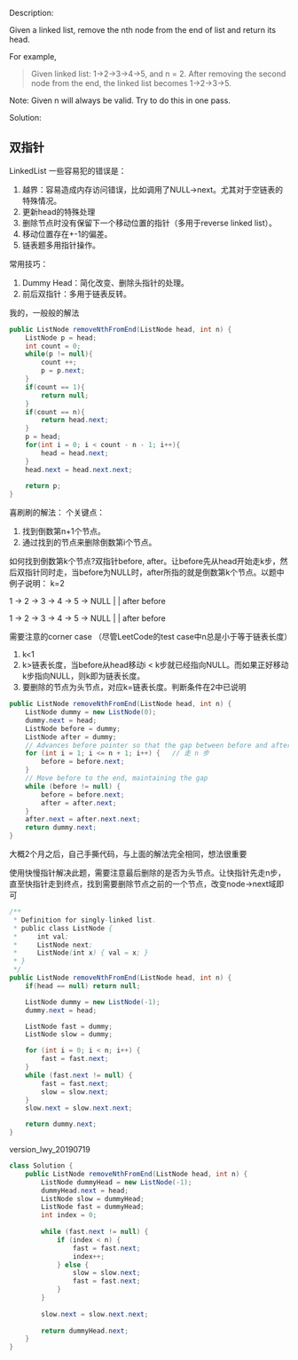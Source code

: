 Description:

Given a linked list, remove the nth node from the end of list and return its head.

For example,
>Given linked list: 1->2->3->4->5, and n = 2.
After removing the second node from the end, the linked list becomes 1->2->3->5.

Note:
Given n will always be valid.
Try to do this in one pass.

Solution:

## 双指针  

LinkedList 一些容易犯的错误是：
1. 越界：容易造成内存访问错误，比如调用了NULL->next。尤其对于空链表的特殊情况。
2. 更新head的特殊处理
3. 删除节点时没有保留下一个移动位置的指针（多用于reverse linked list）。
4. 移动位置存在+-1的偏差。 
5. 链表题多用指针操作。

常用技巧：
1. Dummy Head：简化改变、删除头指针的处理。
2. 前后双指针：多用于链表反转。

我的，一般般的解法
```java
public ListNode removeNthFromEnd(ListNode head, int n) {
    ListNode p = head;
    int count = 0;
    while(p != null){
        count ++;
        p = p.next;
    }
    if(count == 1){
        return null;
    }
    if(count == n){
        return head.next;
    }
    p = head;
    for(int i = 0; i < count - n - 1; i++){
        head = head.next;
    }
    head.next = head.next.next;
    
    return p;
}
```

喜刷刷的解法：
个关键点：
1. 找到倒数第n+1个节点。
2. 通过找到的节点来删除倒数第i个节点。

如何找到倒数第k个节点?双指针before, after。让before先从head开始走k步，然后双指针同时走，当before为NULL时，after所指的就是倒数第k个节点。以题中例子说明：
k=2

 1 -> 2 -> 3 -> 4 -> 5 -> NULL
 |         |
after    before

 1 -> 2 -> 3 -> 4 -> 5 -> NULL
                |          |
              after     before

需要注意的corner case （尽管LeetCode的test case中n总是小于等于链表长度）
1. k<1
2. k>链表长度，当before从head移动i < k步就已经指向NULL。而如果正好移动k步指向NULL，则k即为链表长度。
3. 要删除的节点为头节点，对应k=链表长度。判断条件在2中已说明              

```java
public ListNode removeNthFromEnd(ListNode head, int n) {
    ListNode dummy = new ListNode(0);
    dummy.next = head;
    ListNode before = dummy;
    ListNode after = dummy;
    // Advances before pointer so that the gap between before and after is n nodes apart
    for (int i = 1; i <= n + 1; i++) {   // 走 n 步
        before = before.next;
    }
    // Move before to the end, maintaining the gap
    while (before != null) {
        before = before.next;
        after = after.next;
    }
    after.next = after.next.next;
    return dummy.next;
}
```

大概2个月之后，自己手撕代码，与上面的解法完全相同，想法很重要

使用快慢指针解决此题，需要注意最后删除的是否为头节点。让快指针先走n步，直至快指针走到终点，找到需要删除节点之前的一个节点，改变node->next域即可
```java
/**
 * Definition for singly-linked list.
 * public class ListNode {
 *     int val;
 *     ListNode next;
 *     ListNode(int x) { val = x; }
 * }
 */
public ListNode removeNthFromEnd(ListNode head, int n) {
    if(head == null) return null;

    ListNode dummy = new ListNode(-1);
    dummy.next = head;

    ListNode fast = dummy;
    ListNode slow = dummy;

    for (int i = 0; i < n; i++) {
        fast = fast.next;
    }
    while (fast.next != null) {
        fast = fast.next;
        slow = slow.next;
    }
    slow.next = slow.next.next;

    return dummy.next;
}
```

version_lwy_20190719
```java
class Solution {
    public ListNode removeNthFromEnd(ListNode head, int n) {
        ListNode dummyHead = new ListNode(-1);
        dummyHead.next = head;
        ListNode slow = dummyHead;
        ListNode fast = dummyHead;
        int index = 0;
        
        while (fast.next != null) {
            if (index < n) {
                fast = fast.next;
                index++;
            } else {
                slow = slow.next;
                fast = fast.next;
            }
        }
        
        slow.next = slow.next.next;
        
        return dummyHead.next;
    }
}
```